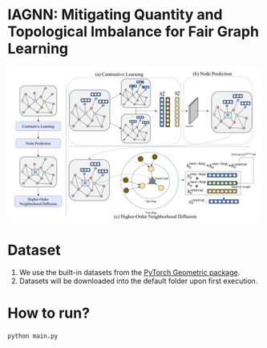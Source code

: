 # IAGNN: Mitigating Quantity and Topological Imbalance for Fair Graph Learning

![image](https://github.com/Y7Lau/IAGNN/blob/main/s.png)

# Dataset
1. We use the built-in datasets from the [PyTorch Geometric package](https://pytorch-geometric.readthedocs.io/en/latest/index.html).
2. Datasets will be downloaded into the default folder upon first execution.

# How to run?
`python main.py`

